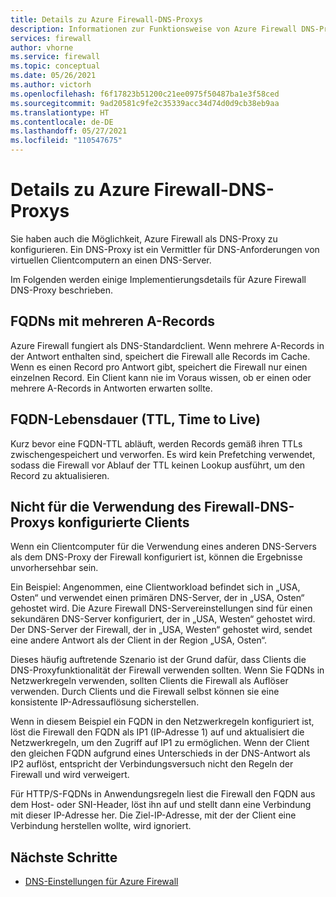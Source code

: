 ```yaml
---
title: Details zu Azure Firewall-DNS-Proxys
description: Informationen zur Funktionsweise von Azure Firewall DNS-Proxys
services: firewall
author: vhorne
ms.service: firewall
ms.topic: conceptual
ms.date: 05/26/2021
ms.author: victorh
ms.openlocfilehash: f6f17823b51200c21ee0975f50487ba1e3f58ced
ms.sourcegitcommit: 9ad20581c9fe2c35339acc34d74d0d9cb38eb9aa
ms.translationtype: HT
ms.contentlocale: de-DE
ms.lasthandoff: 05/27/2021
ms.locfileid: "110547675"
---
```

# <a name="azure-firewall-dns-proxy-details"></a>Details zu Azure Firewall-DNS-Proxys

Sie haben auch die Möglichkeit, Azure Firewall als DNS-Proxy zu konfigurieren. Ein DNS-Proxy ist ein Vermittler für DNS-Anforderungen von virtuellen Clientcomputern an einen DNS-Server.

Im Folgenden werden einige Implementierungsdetails für Azure Firewall DNS-Proxy beschrieben.

## <a name="fqdns-with-multiple-a-records"></a>FQDNs mit mehreren A-Records

Azure Firewall fungiert als DNS-Standardclient. Wenn mehrere A-Records in der Antwort enthalten sind, speichert die Firewall alle Records im Cache. Wenn es einen Record pro Antwort gibt, speichert die Firewall nur einen einzelnen Record. Ein Client kann nie im Voraus wissen, ob er einen oder mehrere A-Records in Antworten erwarten sollte.

## <a name="fqdn-time-to-live-ttl"></a>FQDN-Lebensdauer (TTL, Time to Live)

Kurz bevor eine FQDN-TTL abläuft, werden Records gemäß ihren TTLs zwischengespeichert und verworfen. Es wird kein Prefetching verwendet, sodass die Firewall vor Ablauf der TTL keinen Lookup ausführt, um den Record zu aktualisieren.

## <a name="clients-not-configured-to-use-the-firewall-dns-proxy"></a>Nicht für die Verwendung des Firewall-DNS-Proxys konfigurierte Clients

Wenn ein Clientcomputer für die Verwendung eines anderen DNS-Servers als dem DNS-Proxy der Firewall konfiguriert ist, können die Ergebnisse unvorhersehbar sein.

Ein Beispiel: Angenommen, eine Clientworkload befindet sich in „USA, Osten“ und verwendet einen primären DNS-Server, der in „USA, Osten“ gehostet wird. Die Azure Firewall DNS-Servereinstellungen sind für einen sekundären DNS-Server konfiguriert, der in „USA, Westen“ gehostet wird. Der DNS-Server der Firewall, der in „USA, Westen“ gehostet wird, sendet eine andere Antwort als der Client in der Region „USA, Osten“.

Dieses häufig auftretende Szenario ist der Grund dafür, dass Clients die DNS-Proxyfunktionalität der Firewall verwenden sollten. Wenn Sie FQDNs in Netzwerkregeln verwenden, sollten Clients die Firewall als Auflöser verwenden. Durch Clients und die Firewall selbst können sie eine konsistente IP-Adressauflösung sicherstellen.

Wenn in diesem Beispiel ein FQDN in den Netzwerkregeln konfiguriert ist, löst die Firewall den FQDN als IP1 (IP-Adresse 1) auf und aktualisiert die Netzwerkregeln, um den Zugriff auf IP1 zu ermöglichen. Wenn der Client den gleichen FQDN aufgrund eines Unterschieds in der DNS-Antwort als IP2 auflöst, entspricht der Verbindungsversuch nicht den Regeln der Firewall und wird verweigert. 

Für HTTP/S-FQDNs in Anwendungsregeln liest die Firewall den FQDN aus dem Host- oder SNI-Header, löst ihn auf und stellt dann eine Verbindung mit dieser IP-Adresse her. Die Ziel-IP-Adresse, mit der der Client eine Verbindung herstellen wollte, wird ignoriert.

## <a name="next-steps"></a>Nächste Schritte

- [DNS-Einstellungen für Azure Firewall](dns-settings.md)